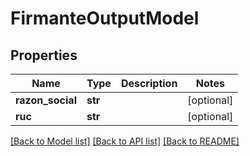 # FirmanteOutputModel

## Properties
Name | Type | Description | Notes
------------ | ------------- | ------------- | -------------
**razon_social** | **str** |  | [optional] 
**ruc** | **str** |  | [optional] 

[[Back to Model list]](../README.md#documentation-for-models) [[Back to API list]](../README.md#documentation-for-api-endpoints) [[Back to README]](../README.md)


